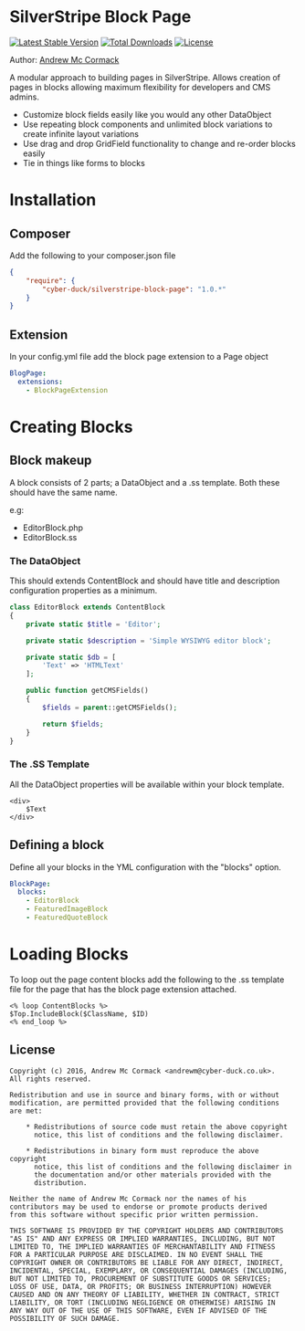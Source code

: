 # SilverStripe Block Page

[![Latest Stable Version](https://poser.pugx.org/cyber-duck/silverstripe-block-page/v/stable)](https://packagist.org/packages/cyber-duck/silverstripe-block-page)
[![Total Downloads](https://poser.pugx.org/cyber-duck/silverstripe-block-page/downloads)](https://packagist.org/packages/cyber-duck/silverstripe-block-page)
[![License](https://poser.pugx.org/cyber-duck/silverstripe-block-page/license)](https://packagist.org/packages/cyber-duck/silverstripe-block-page)

Author: [Andrew Mc Cormack](https://github.com/Andrew-Mc-Cormack)

A modular approach to building pages in SilverStripe. Allows creation of pages in blocks allowing maximum flexibility for developers and CMS admins.
  - Customize block fields easily like you would any other DataObject
  - Use repeating block components and unlimited block variations to create infinite layout variations
  - Use drag and drop GridField functionality to change and re-order blocks easily
  - Tie in things like forms to blocks

# Installation

## Composer

Add the following to your composer.json file

```json
{  
    "require": {  
        "cyber-duck/silverstripe-block-page": "1.0.*"
    }
}
```

## Extension

In your config.yml file add the block page extension to a Page object

```yml
BlogPage:
  extensions:
    - BlockPageExtension
```

# Creating Blocks

## Block makeup

A block consists of 2 parts; a DataObject and a .ss template. Both these should have the same name.

e.g: 
  - EditorBlock.php
  - EditorBlock.ss

### The DataObject 

This should extends ContentBlock and should have title and description configuration properties as a minimum.

```php
class EditorBlock extends ContentBlock
{
    private static $title = 'Editor';

    private static $description = 'Simple WYSIWYG editor block';

    private static $db = [
        'Text' => 'HTMLText'
    ];

    public function getCMSFields()
    {
        $fields = parent::getCMSFields();

        return $fields;
    }
}
```

### The .SS Template

All the DataObject properties will be available within your block template.

```
<div>
    $Text
</div>
```

## Defining a block

Define all your blocks in the YML configuration with the "blocks" option.

```yml
BlockPage:
  blocks:
    - EditorBlock
    - FeaturedImageBlock
    - FeaturedQuoteBlock
```

# Loading Blocks

To loop out the page content blocks add the following to the .ss template file for the page that has the block page extension attached.

```
<% loop ContentBlocks %>
$Top.IncludeBlock($ClassName, $ID)
<% end_loop %>
```

## License

```
Copyright (c) 2016, Andrew Mc Cormack <andrewm@cyber-duck.co.uk>.
All rights reserved.

Redistribution and use in source and binary forms, with or without
modification, are permitted provided that the following conditions
are met:

    * Redistributions of source code must retain the above copyright
      notice, this list of conditions and the following disclaimer.

    * Redistributions in binary form must reproduce the above copyright
      notice, this list of conditions and the following disclaimer in
      the documentation and/or other materials provided with the
      distribution.

Neither the name of Andrew Mc Cormack nor the names of his
contributors may be used to endorse or promote products derived
from this software without specific prior written permission.

THIS SOFTWARE IS PROVIDED BY THE COPYRIGHT HOLDERS AND CONTRIBUTORS
"AS IS" AND ANY EXPRESS OR IMPLIED WARRANTIES, INCLUDING, BUT NOT
LIMITED TO, THE IMPLIED WARRANTIES OF MERCHANTABILITY AND FITNESS
FOR A PARTICULAR PURPOSE ARE DISCLAIMED. IN NO EVENT SHALL THE
COPYRIGHT OWNER OR CONTRIBUTORS BE LIABLE FOR ANY DIRECT, INDIRECT,
INCIDENTAL, SPECIAL, EXEMPLARY, OR CONSEQUENTIAL DAMAGES (INCLUDING,
BUT NOT LIMITED TO, PROCUREMENT OF SUBSTITUTE GOODS OR SERVICES;
LOSS OF USE, DATA, OR PROFITS; OR BUSINESS INTERRUPTION) HOWEVER
CAUSED AND ON ANY THEORY OF LIABILITY, WHETHER IN CONTRACT, STRICT
LIABILITY, OR TORT (INCLUDING NEGLIGENCE OR OTHERWISE) ARISING IN
ANY WAY OUT OF THE USE OF THIS SOFTWARE, EVEN IF ADVISED OF THE
POSSIBILITY OF SUCH DAMAGE.
```